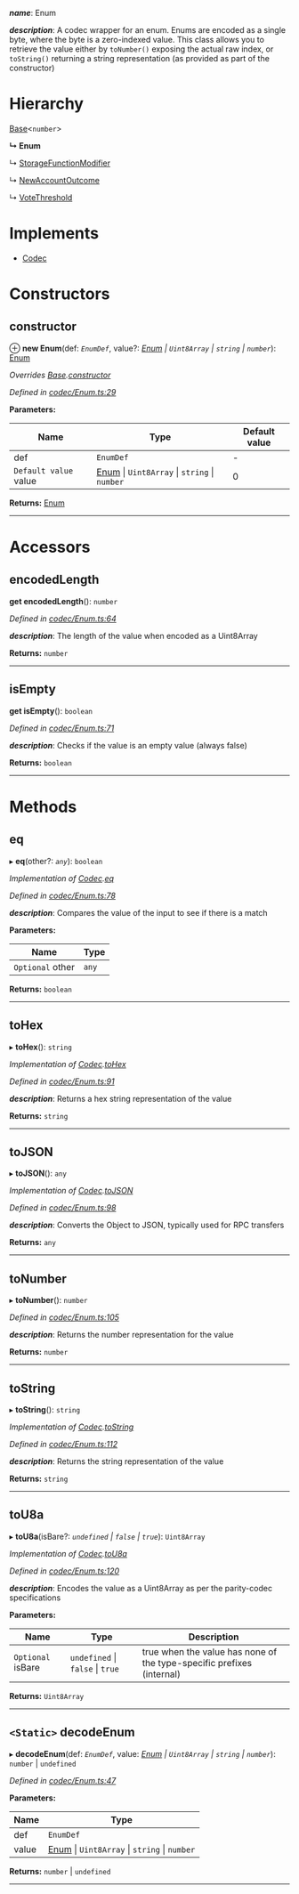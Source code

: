 

*__name__*: Enum

*__description__*: A codec wrapper for an enum. Enums are encoded as a single byte, where the byte is a zero-indexed value. This class allows you to retrieve the value either by `toNumber()` exposing the actual raw index, or `toString()` returning a string representation (as provided as part of the constructor)

# Hierarchy

 [Base](_codec_base_.base.md)<`number`>

**↳ Enum**

↳  [StorageFunctionModifier](_metadata_v0_modules_.storagefunctionmodifier.md)

↳  [NewAccountOutcome](_type_newaccountoutcome_.newaccountoutcome.md)

↳  [VoteThreshold](_type_votethreshold_.votethreshold.md)

# Implements

* [Codec](../interfaces/_types_.codec.md)

# Constructors

<a id="constructor"></a>

##  constructor

⊕ **new Enum**(def: *`EnumDef`*, value?: *[Enum](_codec_enum_.enum.md) \| `Uint8Array` \| `string` \| `number`*): [Enum](_codec_enum_.enum.md)

*Overrides [Base](_codec_base_.base.md).[constructor](_codec_base_.base.md#constructor)*

*Defined in [codec/Enum.ts:29](https://github.com/polkadot-js/api/blob/5b92010/packages/types/src/codec/Enum.ts#L29)*

**Parameters:**

| Name | Type | Default value |
| ------ | ------ | ------ |
| def | `EnumDef` | - |
| `Default value` value | [Enum](_codec_enum_.enum.md) \| `Uint8Array` \| `string` \| `number` | 0 |

**Returns:** [Enum](_codec_enum_.enum.md)

___

# Accessors

<a id="encodedlength"></a>

##  encodedLength

**get encodedLength**(): `number`

*Defined in [codec/Enum.ts:64](https://github.com/polkadot-js/api/blob/5b92010/packages/types/src/codec/Enum.ts#L64)*

*__description__*: The length of the value when encoded as a Uint8Array

**Returns:** `number`

___
<a id="isempty"></a>

##  isEmpty

**get isEmpty**(): `boolean`

*Defined in [codec/Enum.ts:71](https://github.com/polkadot-js/api/blob/5b92010/packages/types/src/codec/Enum.ts#L71)*

*__description__*: Checks if the value is an empty value (always false)

**Returns:** `boolean`

___

# Methods

<a id="eq"></a>

##  eq

▸ **eq**(other?: *`any`*): `boolean`

*Implementation of [Codec](../interfaces/_types_.codec.md).[eq](../interfaces/_types_.codec.md#eq)*

*Defined in [codec/Enum.ts:78](https://github.com/polkadot-js/api/blob/5b92010/packages/types/src/codec/Enum.ts#L78)*

*__description__*: Compares the value of the input to see if there is a match

**Parameters:**

| Name | Type |
| ------ | ------ |
| `Optional` other | `any` |

**Returns:** `boolean`

___
<a id="tohex"></a>

##  toHex

▸ **toHex**(): `string`

*Implementation of [Codec](../interfaces/_types_.codec.md).[toHex](../interfaces/_types_.codec.md#tohex)*

*Defined in [codec/Enum.ts:91](https://github.com/polkadot-js/api/blob/5b92010/packages/types/src/codec/Enum.ts#L91)*

*__description__*: Returns a hex string representation of the value

**Returns:** `string`

___
<a id="tojson"></a>

##  toJSON

▸ **toJSON**(): `any`

*Implementation of [Codec](../interfaces/_types_.codec.md).[toJSON](../interfaces/_types_.codec.md#tojson)*

*Defined in [codec/Enum.ts:98](https://github.com/polkadot-js/api/blob/5b92010/packages/types/src/codec/Enum.ts#L98)*

*__description__*: Converts the Object to JSON, typically used for RPC transfers

**Returns:** `any`

___
<a id="tonumber"></a>

##  toNumber

▸ **toNumber**(): `number`

*Defined in [codec/Enum.ts:105](https://github.com/polkadot-js/api/blob/5b92010/packages/types/src/codec/Enum.ts#L105)*

*__description__*: Returns the number representation for the value

**Returns:** `number`

___
<a id="tostring"></a>

##  toString

▸ **toString**(): `string`

*Implementation of [Codec](../interfaces/_types_.codec.md).[toString](../interfaces/_types_.codec.md#tostring)*

*Defined in [codec/Enum.ts:112](https://github.com/polkadot-js/api/blob/5b92010/packages/types/src/codec/Enum.ts#L112)*

*__description__*: Returns the string representation of the value

**Returns:** `string`

___
<a id="tou8a"></a>

##  toU8a

▸ **toU8a**(isBare?: *`undefined` \| `false` \| `true`*): `Uint8Array`

*Implementation of [Codec](../interfaces/_types_.codec.md).[toU8a](../interfaces/_types_.codec.md#tou8a)*

*Defined in [codec/Enum.ts:120](https://github.com/polkadot-js/api/blob/5b92010/packages/types/src/codec/Enum.ts#L120)*

*__description__*: Encodes the value as a Uint8Array as per the parity-codec specifications

**Parameters:**

| Name | Type | Description |
| ------ | ------ | ------ |
| `Optional` isBare | `undefined` \| `false` \| `true` |  true when the value has none of the type-specific prefixes (internal) |

**Returns:** `Uint8Array`

___
<a id="decodeenum"></a>

## `<Static>` decodeEnum

▸ **decodeEnum**(def: *`EnumDef`*, value: *[Enum](_codec_enum_.enum.md) \| `Uint8Array` \| `string` \| `number`*): `number` \| `undefined`

*Defined in [codec/Enum.ts:47](https://github.com/polkadot-js/api/blob/5b92010/packages/types/src/codec/Enum.ts#L47)*

**Parameters:**

| Name | Type |
| ------ | ------ |
| def | `EnumDef` |
| value | [Enum](_codec_enum_.enum.md) \| `Uint8Array` \| `string` \| `number` |

**Returns:** `number` \| `undefined`

___

